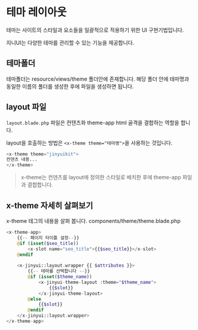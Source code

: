 # 테마 레이아웃
테마는 사이트의 스타일과 요소들을 일괄적으로 적용하기 위한 UI 구현기법입니다.

지니UI는 다양한 테마를 관리할 수 있는 기능을 제공합니다.

## 테마폴더
테마폴더는 resource/views/theme 폴더안에 존재합니다.
해당 폴더 안에 테마명과 동일한 이름의 폴더를 생성한 후에 파일을 생성하면 됩니다.

## layout 파일
`layout.blade.php` 파일은 컨텐츠화 theme-app html 골격을 결합하는 역할을 합니다.

layout을 호출하는 방법은 `<x-theme theme="테마명">`을 사용하는 것입니다.

```php
<x-theme theme="jinyuikit">
컨덴츠 내용...
</x-theme>
```

> x-theme는 컨덴츠를 layout에 정의한 스타일로 배치한 후에 theme-app 파일과 결합합니다.


## x-theme 자세히 살펴보기
x-theme 테그의 내용을 살펴 봅니다.
components/theme/theme.blade.php

```php
<x-theme-app>
    {{-- 페이지 타이틀 설정--}}
    @if (isset($seo_title)) 
        <x-slot name="seo_title">{{$seo_title}}</x-slot>
    @endif
    
    <x-jinyui::layout.wrapper {{ $attributes }}>
        {{-- 테마를 선택합니다 --}}
        @if (isset($theme_name))
            <x-jinyui-theme-layout :theme="$theme_name">
                {{$slot}}
            </x-jinyui-theme-layout>
        @else
            {{$slot}}
        @endif
    </x-jinyui::layout.wrapper>
</x-theme-app>
```


